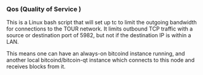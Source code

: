 ### Qos (Quality of Service ) ###

This is a Linux bash script that will set up tc to limit the outgoing bandwidth for connections to the TOUR network. It limits outbound TCP traffic with a source or destination port of 5982, but not if the destination IP is within a LAN.

This means one can have an always-on bitcoind instance running, and another local bitcoind/bitcoin-qt instance which connects to this node and receives blocks from it.
